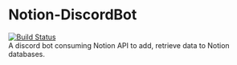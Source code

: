 # Notion-DiscordBot
[![Build Status](https://travis-ci.com/Servatom/Notion-DiscordBot.svg?branch=main)](https://travis-ci.com/Servatom/Notion-DiscordBot)<br>
A discord bot consuming Notion API to add, retrieve data to Notion databases.
